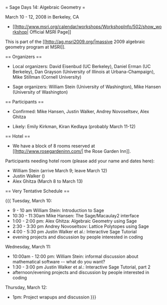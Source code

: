 = Sage Days 14: Algebraic Geometry =

March 10 - 12, 2008 in Berkeley, CA

 * [[http://www.msri.org/calendar/workshops/WorkshopInfo/502/show_workshop| Official MSRI Page]]

This is part of the [[http://ag.msri2009.org/|massive 2009 algebraic geometry program at MSRI]].

== Organizers ==

 * Local organizers: David Eisenbud (UC Berkeley), Daniel Erman (UC Berkeley), Dan Grayson (University of Illinois at Urbana-Champaign), Mike Stillman (Cornell University)

 * Sage organizers: William Stein (University of Washington), Mike Hansen (University of Washington)

== Participants ==

 * Confirmed: Mike Hansen, Justin Walker, Andrey Novoseltsev, Alex Ghitza

 * Likely: Emily Kirkman, Kiran Kedlaya (probably March 11-12)

== Hotel ==

 * We have a block of 8 rooms reserved at [[http://www.rosegardeninn.com/| the Rose Garden Inn]].

Participants needing hotel room (please add your name and dates here):

 * William Stein (arrive March 9; leave March 12)
 * Justin Walker ()
 * Alex Ghitza (March 8 to March 13)

== Very Tentative Schedule ==

{{{
Tuesday, March 10:
  * 9 - 10 am William Stein: Introduction to Sage
  * 10:30 - 11:30am Mike Hansen: The Sage/Macaulay2 interface
  * 1:00 - 2:00 pm: Alex Ghitza: Algebraic Geometry using Sage
  * 2:30 - 3:30 pm Andrey Novoseltsov: Lattice Polytopes using Sage
  * 4:00 - 5:30 pm Justin Walker et al.: Interactive Sage Tutorial
  * evening projects and discussion by people interested in coding

Wednesday, March 11:
  * 10:00am - 12:00 pm: William Stein: informal discussion about mathematical software -- what do you want?
  * 1:30 - 3:00 pm Justin Walker et al.: Interactive Sage Tutorial, part 2
  * afternoon/evening projects and discussion by people interested in coding

Thursday, March 12:
  * 1pm: Project wrapups and discussion
}}}
